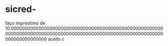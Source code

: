 # sicred-
faço imprestimo de 10.0000000000000000000000000000000000000000000000000000000000000000000000000000000000000000000000000000000000000000000000000000000 aceito c
